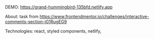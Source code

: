 DEMO: https://grand-hummingbird-135bfd.netlify.app

About:
task from https://www.frontendmentor.io/challenges/interactive-comments-section-iG1RugEG9

Technologies: react, styled components, netlify, 
